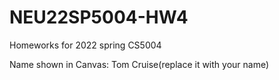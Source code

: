 # NEU22SP5004-HW4
Homeworks for 2022 spring CS5004

Name shown in Canvas: Tom Cruise(replace it with your name)
